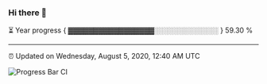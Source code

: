 ### Hi there 👋

⏳ Year progress { ▓▓▓▓▓▓▓▓▓▓▓▓▓▓▓▓▓░░░░░░░░░░░░░ } 59.30 %

---

⏰ Updated on Wednesday, August 5, 2020, 12:40 AM UTC

![Progress Bar CI](https://github.com/arthurbuhl/arthurbuhl/workflows/Progress%20Bar%20CI/badge.svg)
